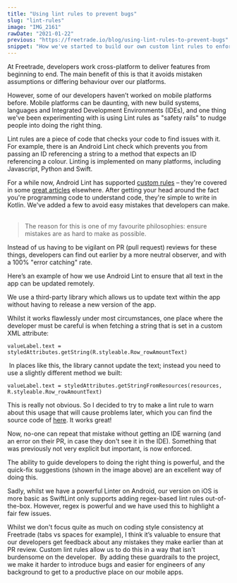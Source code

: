 ```yaml
---
title: "Using lint rules to prevent bugs"
slug: "lint-rules"
image: "IMG_2161"
rawDate: "2021-01-22"
previous: "https://freetrade.io/blog/using-lint-rules-to-prevent-bugs"
snippet: "How we've started to build our own custom lint rules to enforce code style and easy-to-miss subtle gotchas."
---
```


At Freetrade, developers work cross-platform to deliver features from beginning to end. The main benefit of this is that it avoids mistaken assumptions or differing behaviour over our platforms. 

However, some of our developers haven’t worked on mobile platforms before. Mobile platforms can be daunting, with new build systems, languages and Integrated Development Environments (IDEs), and one thing we've been experimenting with is using Lint rules as "safety rails" to nudge people into doing the right thing.

Lint rules are a piece of code that checks your code to find issues with it. For example, there is an Android Lint check which prevents you from passing an ID referencing a string to a method that expects an ID referencing a colour. Linting is implemented on many platforms, including Javascript, Python and Swift.

For a while now, Android Lint has supported [custom rules](https://github.com/googlesamples/android-custom-lint-rules) – they're covered in some [great articles](https://medium.com/@dbottillo/how-to-write-a-custom-rule-in-lint-d2395d88c8c2) elsewhere. After getting your head around the fact you're programming code to understand code, they're simple to write in Kotlin. We've added a few to avoid easy mistakes that developers can make. 
‍
> The reason for this is one of my favourite philosophies: ensure mistakes are as hard to make as possible.   

Instead of us having to be vigilant on PR (pull request) reviews for these things, developers can find out earlier by a more neutral observer, and with a 100% "error catching" rate. 

Here’s an example of how we use Android Lint to ensure that all text in the app can be updated remotely.

We use a third-party library which allows us to update text within the app without having to release a new version of the app. 

Whilst it works flawlessly under most circumstances, one place where the developer must be careful is when fetching a string that is set in a custom XML attribute:

```
valueLabel.text = styledAttributes.getString(R.styleable.Row_rowAmountText)
```
‍
In places like this, the library cannot update the text; instead you need to use a slightly different method we built:

```
valueLabel.text = styledAttributes.getStringFromResources(resources, R.styleable.Row_rowAmountText)
```

This is really not obvious. So I decided to try to make a lint rule to warn about this usage that will cause problems later, which you can find the source code of [here](https://gist.github.com/amlcurran/aaecb3fcc10236be3d7a5a677a96ce3f#file-lokalisestyledattributelintrule-kt). It works great!

Now, no-one can repeat that mistake without getting an IDE warning (and an error on their PR, in case they don't see it in the IDE). Something that was previously not very explicit but important, is now enforced. 

The ability to guide developers to doing the right thing is powerful, and the quick-fix suggestions (shown in the image above) are an excellent way of doing this.

Sadly, whilst we have a powerful Linter on Android, our version on iOS is more basic as SwiftLint only supports adding regex-based lint rules out-of-the-box. However, regex is powerful and we have used this to highlight a fair few issues.

Whilst we don't focus quite as much on coding style consistency at Freetrade (tabs vs spaces for example), I think it’s valuable to ensure that our developers get feedback about any mistakes they make earlier than at PR review. Custom lint rules allow us to do this in a way that isn't burdensome on the developer. 
‍
By adding these guardrails to the project, we make it harder to introduce bugs and easier for engineers of any background to get to a productive place on our mobile apps.